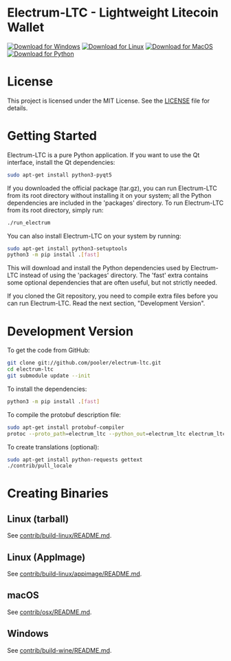 Electrum-LTC - Lightweight Litecoin Wallet
==========================================


[![Download for Windows](https://img.shields.io/badge/Download-Windows-blue?logo=windows&style=for-the-badge&height=50&logoWidth=45)](https://github.com/Electrum-Litecoin/electrum-ltc/releases/download/v4.2.2.1/electrum-ltc-4.2.2.1-setup.exe)
[![Download for Linux](https://img.shields.io/badge/Download-Linux-orange?logo=linux&style=for-the-badge&height=50&logoWidth=45)](https://github.com/Electrum-Litecoin/electrum-ltc/releases/download/v4.2.2.1/electrum-ltc-4.2.2.1-x86_64.AppImage)
[![Download for MacOS](https://img.shields.io/badge/Download-MacOS-black?logo=apple&style=for-the-badge&height=50&logoWidth=45)](https://github.com/Electrum-Litecoin/electrum-ltc/releases/download/v4.2.2.1/electrum-ltc-4.2.2.1.dmg)
[![Download for Python](https://img.shields.io/badge/Download-Python-green?logo=python&style=for-the-badge&height=50&logoWidth=45)](https://github.com/Electrum-Litecoin/electrum-ltc/releases/download/v4.2.2.1/Electrum-LTC-4.2.2.1.tar.gz)


# License

This project is licensed under the MIT License. See the [LICENSE](https://github.com/Electrum-Litecoin/electrum-ltc/blob/master/LICENCE) file for details.

# Getting Started

Electrum-LTC is a pure Python application. If you want to use the Qt interface, install the Qt dependencies:

```bash
sudo apt-get install python3-pyqt5
```

If you downloaded the official package (tar.gz), you can run Electrum-LTC from its root directory without installing it on your system; all the Python dependencies are included in the 'packages' directory. To run Electrum-LTC from its root directory, simply run:

```bash
./run_electrum
```

You can also install Electrum-LTC on your system by running:

```bash
sudo apt-get install python3-setuptools
python3 -m pip install .[fast]
```

This will download and install the Python dependencies used by Electrum-LTC instead of using the 'packages' directory. The 'fast' extra contains some optional dependencies that are often useful, but not strictly needed.

If you cloned the Git repository, you need to compile extra files before you can run Electrum-LTC. Read the next section, "Development Version".

# Development Version

To get the code from GitHub:

```bash
git clone git://github.com/pooler/electrum-ltc.git
cd electrum-ltc
git submodule update --init
```

To install the dependencies:

```bash
python3 -m pip install .[fast]
```

To compile the protobuf description file:

```bash
sudo apt-get install protobuf-compiler
protoc --proto_path=electrum_ltc --python_out=electrum_ltc electrum_ltc/paymentrequest.proto
```

To create translations (optional):

```bash
sudo apt-get install python-requests gettext
./contrib/pull_locale
```

# Creating Binaries

## Linux (tarball)

See [contrib/build-linux/README.md](contrib/build-linux/README.md).

## Linux (AppImage)

See [contrib/build-linux/appimage/README.md](contrib/build-linux/appimage/README.md).

## macOS

See [contrib/osx/README.md](contrib/osx/README.md).

## Windows

See [contrib/build-wine/README.md](contrib/build-wine/README.md).
